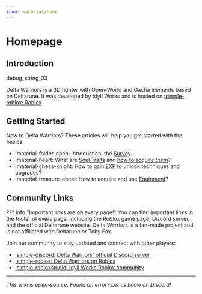 ```yaml
---
icon: material/home
---
```


# Homepage

## Introduction

debug_string_03

Delta Warriors is a 3D fighter with Open-World and Gacha elements based on Deltarune. It was developed by Idyll Works and is hosted on [:simple-roblox: Roblox](https://example.com). <!-- To be replaced, the Roblox page is not out yet. -->

## Getting Started

New to Delta Warriors? These articles will help you get started with the basics:

- :material-folder-open: Introduction, the [Survey](./mechanics/introduction.md).
- :material-heart: What are [Soul Traits](./souls/index.md) and [how to acquire them](./mechanics/fountains.md)?
- :material-chess-knight: How to gain [EXP](./mechanics/exp.md) to unlock techniques and upgrades?
- :material-treasure-chest: How to acquire and use [Equipment](./equipment/index.md)?

## Community Links

??? info "Important links are on every page!"
    You can find important links in the footer of every page, including the Roblox game page, Discord server, and the official Deltarune website. Delta Warriors is a fan-made project and is not affiliated with Deltarune or Toby Fox.

Join our community to stay updated and connect with other players:

- [:simple-discord: Delta Warriors' official Discord server](https://discord.gg/9v5CMsqrAc)
- [:simple-roblox: Delta Warriors on Roblox](https://example.com) <!-- To be replaced, the Roblox page is not out yet. -->
- [:simple-robloxstudio: Idyll Works Roblox community](https://www.roblox.com/communities/7344131/Idyll-Works#!/about)

---

_This wiki is open-source. Found an error? Let us know on Discord!_
